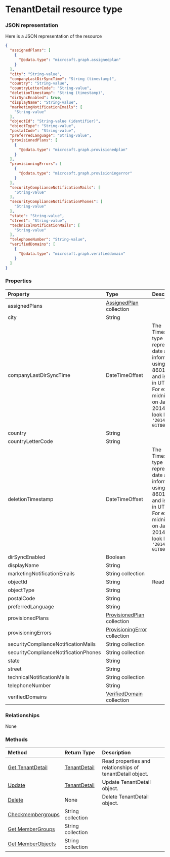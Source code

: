 # TenantDetail resource type



### JSON representation

Here is a JSON representation of the resource

<!-- {
  "blockType": "resource",
  "optionalProperties": [

  ],
  "@odata.type": "microsoft.graph.tenantdetail"
}-->

```json
{
  "assignedPlans": [
    {
      "@odata.type": "microsoft.graph.assignedplan"
    }
  ],
  "city": "String-value",
  "companyLastDirSyncTime": "String (timestamp)",
  "country": "String-value",
  "countryLetterCode": "String-value",
  "deletionTimestamp": "String (timestamp)",
  "dirSyncEnabled": true,
  "displayName": "String-value",
  "marketingNotificationEmails": [
    "String-value"
  ],
  "objectId": "String-value (identifier)",
  "objectType": "String-value",
  "postalCode": "String-value",
  "preferredLanguage": "String-value",
  "provisionedPlans": [
    {
      "@odata.type": "microsoft.graph.provisionedplan"
    }
  ],
  "provisioningErrors": [
    {
      "@odata.type": "microsoft.graph.provisioningerror"
    }
  ],
  "securityComplianceNotificationMails": [
    "String-value"
  ],
  "securityComplianceNotificationPhones": [
    "String-value"
  ],
  "state": "String-value",
  "street": "String-value",
  "technicalNotificationMails": [
    "String-value"
  ],
  "telephoneNumber": "String-value",
  "verifiedDomains": [
    {
      "@odata.type": "microsoft.graph.verifieddomain"
    }
  ]
}

```
### Properties
| Property	   | Type	|Description|
|:---------------|:--------|:----------|
|assignedPlans|[AssignedPlan](assignedplan.md) collection||
|city|String||
|companyLastDirSyncTime|DateTimeOffset|The Timestamp type represents date and time information using ISO 8601 format and is always in UTC time. For example, midnight UTC on Jan 1, 2014 would look like this: `'2014-01-01T00:00:00Z'`|
|country|String||
|countryLetterCode|String||
|deletionTimestamp|DateTimeOffset|The Timestamp type represents date and time information using ISO 8601 format and is always in UTC time. For example, midnight UTC on Jan 1, 2014 would look like this: `'2014-01-01T00:00:00Z'`|
|dirSyncEnabled|Boolean||
|displayName|String||
|marketingNotificationEmails|String collection||
|objectId|String| Read-only.|
|objectType|String||
|postalCode|String||
|preferredLanguage|String||
|provisionedPlans|[ProvisionedPlan](provisionedplan.md) collection||
|provisioningErrors|[ProvisioningError](provisioningerror.md) collection||
|securityComplianceNotificationMails|String collection||
|securityComplianceNotificationPhones|String collection||
|state|String||
|street|String||
|technicalNotificationMails|String collection||
|telephoneNumber|String||
|verifiedDomains|[VerifiedDomain](verifieddomain.md) collection||

### Relationships
None


### Methods

| Method		   | Return Type	|Description|
|:---------------|:--------|:----------|
|[Get TenantDetail](../api/tenantdetail_get.md) | [TenantDetail](tenantdetail.md) |Read properties and relationships of tenantDetail object.|
|[Update](../api/tenantdetail_update.md) | [TenantDetail](tenantdetail.md)	|Update TenantDetail object. |
|[Delete](../api/tenantdetail_delete.md) | None |Delete TenantDetail object. |
|[Checkmembergroups](../api/tenantdetail_checkmembergroups.md)|String collection||
|[Get MemberGroups](../api/tenantdetail_getmembergroups.md)|String collection||
|[Get MemberObjects](../api/tenantdetail_getmemberobjects.md)|String collection||

<!-- uuid: 7b985f1a-e3d9-4a53-962f-8cb3eb5ec020
2015-10-25 14:25:33 UTC -->
<!-- {
  "type": "#page.annotation",
  "description": "TenantDetail resource",
  "keywords": "",
  "section": "documentation",
  "tocPath": ""
}-->
